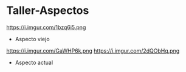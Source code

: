 # Taller-Aspectos
https://i.imgur.com/1bzq6i5.png 
 - Aspecto viejo

https://i.imgur.com/GaWHP6k.png
https://i.imgur.com/2dQObHq.png
 - Aspecto actual
 